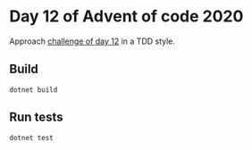 # Day 12 of Advent of code 2020
Approach [challenge of day 12](https://adventofcode.com/2020/day/12) in a TDD style.

## Build

`dotnet build`

## Run tests

`dotnet test`